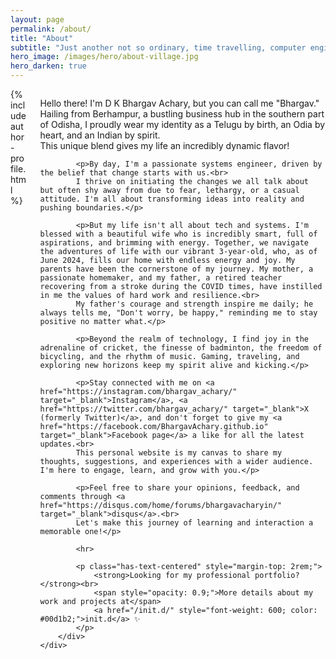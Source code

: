 ```yaml
---
layout: page
permalink: /about/
title: "About"
subtitle: "Just another not so ordinary, time travelling, computer engineer."
hero_image: /images/hero/about-village.jpg
hero_darken: true
---
```


<div class="columns">
    <div class="column is-one-quarter">
        {% include author-profile.html %}
    </div>
    <div class="column">
        <div class="content">
            <p>Hello there! I'm D K Bhargav Achary, but you can call me "Bhargav." Hailing from Berhampur, a bustling business hub in the southern part of Odisha, I proudly wear my identity as a Telugu by birth, an Odia by heart, and an Indian by spirit.<br>
            This unique blend gives my life an incredibly dynamic flavor!</p>

            <p>By day, I'm a passionate systems engineer, driven by the belief that change starts with us.<br>
            I thrive on initiating the changes we all talk about but often shy away from due to fear, lethargy, or a casual attitude. I'm all about transforming ideas into reality and pushing boundaries.</p>

            <p>But my life isn't all about tech and systems. I'm blessed with a beautiful wife who is incredibly smart, full of aspirations, and brimming with energy. Together, we navigate the adventures of life with our vibrant 3-year-old, who, as of June 2024, fills our home with endless energy and joy. My parents have been the cornerstone of my journey. My mother, a passionate homemaker, and my father, a retired teacher recovering from a stroke during the COVID times, have instilled in me the values of hard work and resilience.<br>
            My father's courage and strength inspire me daily; he always tells me, "Don't worry, be happy," reminding me to stay positive no matter what.</p>

            <p>Beyond the realm of technology, I find joy in the adrenaline of cricket, the finesse of badminton, the freedom of bicycling, and the rhythm of music. Gaming, traveling, and exploring new horizons keep my spirit alive and kicking.</p>

            <p>Stay connected with me on <a href="https://instagram.com/bhargav_achary/" target="_blank">Instagram</a>, <a href="https://twitter.com/bhargav_achary/" target="_blank">X (formerly Twitter)</a>, and don't forget to give my <a href="https://facebook.com/BhargavAchary.github.io" target="_blank">Facebook page</a> a like for all the latest updates.<br>
            This personal website is my canvas to share my thoughts, suggestions, and experiences with a wider audience. I'm here to engage, learn, and grow with you.</p>

            <p>Feel free to share your opinions, feedback, and comments through <a href="https://disqus.com/home/forums/bhargavacharyin/" target="_blank">disqus</a>.<br>
            Let's make this journey of learning and interaction a memorable one!</p>

            <hr>

            <p class="has-text-centered" style="margin-top: 2rem;">
                <strong>Looking for my professional portfolio?</strong><br>
                <span style="opacity: 0.9;">More details about my work and projects at</span>
                <a href="/init.d/" style="font-weight: 600; color: #00d1b2;">init.d</a> ✨
            </p>
        </div>
    </div>
</div>

<style>
/* Responsive: stack sidebar below content on mobile */
@media screen and (max-width: 768px) {
    .columns {
        flex-direction: column-reverse;
    }

    .author-profile {
        position: static !important;
        margin-top: 2rem;
    }
}
</style>

